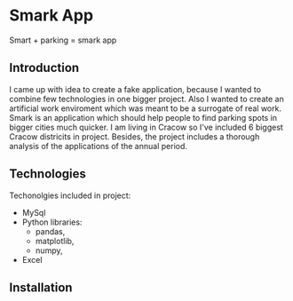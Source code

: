 # Smark App
Smart + parking = smark app 
## Introduction
I came up with idea to create a fake application, because I wanted to combine few technologies in one bigger project. Also I wanted to create an artificial work enviroment which was meant to be a surrogate of real work. Smark is an application which should help people to find parking spots in bigger cities much quicker. I am living in Cracow so I've included 6 biggest Cracow districits in project. Besides, the project includes a thorough analysis of the applications of the annual period. 
## Technologies
Techonolgies included in project:
- MySql
- Python libraries:
  - pandas,
  - matplotlib,
  - numpy,
- Excel
## Installation

